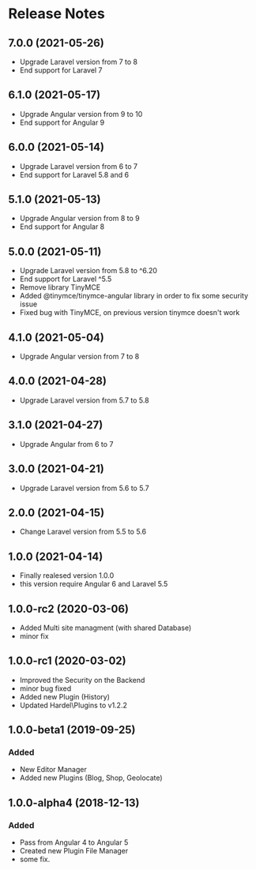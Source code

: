 # Release Notes

## 7.0.0 (2021-05-26)

- Upgrade Laravel version from 7 to 8
- End support for Laravel 7

## 6.1.0 (2021-05-17)

- Upgrade Angular version from 9 to 10
- End support for Angular 9

## 6.0.0 (2021-05-14)

- Upgrade Laravel version from 6 to 7
- End support for Laravel 5.8 and 6

## 5.1.0 (2021-05-13)

- Upgrade Angular version from 8 to 9
- End support for Angular 8

## 5.0.0 (2021-05-11)

- Upgrade Laravel version from 5.8 to ^6.20
- End support for Laravel ^5.5
- Remove library TinyMCE
- Added @tinymce/tinymce-angular library in order to fix some security issue
- Fixed bug with TinyMCE, on previous version tinymce doesn't work

## 4.1.0 (2021-05-04)

- Upgrade Angular version from 7 to 8

## 4.0.0 (2021-04-28)

- Upgrade Laravel version from 5.7 to 5.8

## 3.1.0 (2021-04-27)

- Upgrade Angular from 6 to 7

## 3.0.0 (2021-04-21)

- Upgrade Laravel version from 5.6 to 5.7

## 2.0.0 (2021-04-15)

- Change Laravel version from 5.5 to 5.6

## 1.0.0 (2021-04-14)

- Finally realesed version 1.0.0
- this version require Angular 6 and Laravel 5.5

## 1.0.0-rc2 (2020-03-06)

- Added Multi site managment (with shared Database)
- minor fix


## 1.0.0-rc1 (2020-03-02)

- Improved the Security on the Backend
- minor bug fixed
- Added new Plugin (History)
- Updated Hardel\Plugins to v1.2.2

## 1.0.0-beta1 (2019-09-25)

### Added

- New Editor Manager
- Added new Plugins (Blog, Shop, Geolocate)

## 1.0.0-alpha4 (2018-12-13)

### Added

- Pass from Angular 4 to Angular 5
- Created new Plugin File Manager
- some fix.

